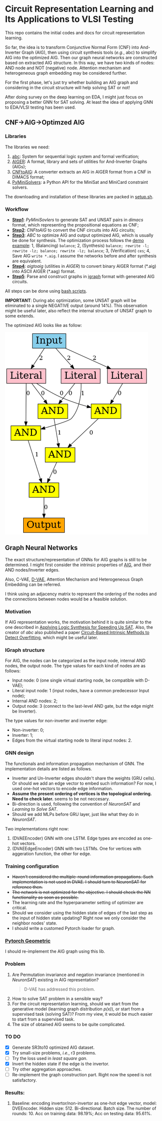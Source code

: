 # Circuit Representation Learning and Its Applications to VLSI Testing 
This repo contains the initial codes and docs for circuit representation learning.

So far, the idea is to transform Conjunctive Normal Form (CNF) into And-Inverter Graph (AIG), then using circuit synthesis tools (*e.g.*, abc) to simplify AIG into the optimized AIG. 
Then our graph neural networks are constructed based on extracted AIG structure. 
In this way, we have two kinds of nodes: AND node and NOT (negative) node. Attention mechanism and heterogeneous graph embedding may be considered further.

For the first phase, let's just try whether building an AIG graph and considering in the circuit structure will help solving SAT or not!

After doing survey on the deep learning on EDA, I might just focus on proposing a better GNN for SAT solving. At least the idea of applying GNN to EDA/VLSI testing has been used.

## CNF->AIG->Optimzed AIG
### Libraries
The libraries we need:
1. [abc](https://github.com/berkeley-abc/abc): System for sequential logic system and formal verification;
2. [AIGER](http://fmv.jku.at/aiger/): A format, library and sets of utilities for And-Inverter Graphs (AIGs);
3. [CNFtoAIG](http://fmv.jku.at/cnf2aig/): A converter extracts an AIG in AIGER format from a CNF in DIMACS format;
4. [PyMiniSolvers](https://github.com/liffiton/PyMiniSolvers): a Python API for the MiniSat and MiniCard constraint solvers.

The downloading and installation of these libraries are packed in [setup.sh](setup.sh).

### Workflow
* [**Step1**](scripts/gen_dimacs.sh): *PyMiniSovlers* to generate SAT and UNSAT pairs in *dimacs* format, which representing the propositional equations as CNF;
* [**Step2**](scripts/dimacs2aig.sh): *CNFtoAIG* to convert the CNF circuits into AIG circuits;
* [**Step3**](scripts/aig2aigabc.sh): *ABC* to optimize AIG and output optimized AIG, which is usually be done for synthesis. The optimization process follows the [demo example](https://github.com/berkeley-abc/abc/blob/master/src/demo.c): 1, (Balancing) `balance`; 2, (Synthesis) `balance; rewrite -l; rewrite -lz; balance; rewrite -lz; balance`; 3, (Verification) `ces`; 4, Save AIG `write *.aig`. I assume the networks before and after synthesis are equivalent.
* [**Step4**](scripts/aig2aigabc.sh): *aigtoaig* (utilities in *AIGER*) to convert binary AIGER format (\*.aig) into ASCII AIGER (\*.aag) format.
* [**Step5**](scripts/aigabc2igraph.sh): Parse and construct graphs in [igraph](https://github.com/igraph/python-igraph) format with generated AIG circuits.

All steps can be done using [bash scripts](scripts/data_gen.sh).

**IMPORTANT**: During abc optimization, some UNSAT graph will be eliminated to a single NEGATIVE output (around 14%). This observation might be useful later, also reflect the internal structure of UNSAT graph to some extends.

The optimized AIG looks like as follow:

![optimized AIG](figs/train_graph_id0.png)


## Graph Neural Networks
The exact structure/representation of GNNs for AIG graphs is still to be determined.
I might first consider the intrinsic properties of [AIG](https://en.wikipedia.org/wiki/And-inverter_graph), and their AND nodes/Inverter edges.

Also, C-VAE, [D-VAE](https://github.com/muhanzhang/D-VAE), Attention Mechanism and Heterogeneous Graph Embedding can be referred.

I think using an adjacency matrix to represent the ordering of the nodes and the connections between nodes would be a feasible solution.

### Motivation
If AIG representation works, the motivation behind it is quite similar to the one described in [Applying Logic Synthesis for Speeding Up SAT](https://www.researchgate.net/profile/Niklas_Een/publication/220944461_Applying_Logic_Synthesis_for_Speeding_Up_SAT/links/00b7d537cde06c8184000000.pdf). Also, the creator of *abc* also published a paper [Circuit-Based Intrinsic Methods to Detect Overfitting](http://proceedings.mlr.press/v119/chatterjee20a.html), which might be useful later.

### IGraph structure
For AIG, the nodes can be categorized as the input node, internal AND nodes, the output node. The type values for each kind of nodes are as follows:
* Input node: 0 (one single virtual starting node, be compatible with D-VAE);
* Literal input node: 1 (input nodes, have a common predecessor Input node);
* Internal AND nodes: 2;
* Output node: 3 (connect to the last-level AND gate, but the edge might be Inverter).

The type values for non-inverter and inverter edge:
* Non-inverter: 0;
* Inverter: 1;
* Edges from the virtual starting node to literal input nodes: 2.

### GNN design
The functionals and information propagation mechanism of GNN. The implementation details are listed as follows.
* Inverter and Un-Inverter edges shouldn't share the weights (GRU cells). Or should we add an edge vector to embed such information? For now, I used one-hot vectors to encode edge information.
* **Assume the present ordering of vertices is the topological ordering. Need to check later.** seems to be not neccesary.
* Bi-direction is used, following the convention of *NeuronSAT* and *Learning to Solve SAT*.
* Should we add MLPs before GRU layer, just like what they do in *NeuronSAT*.
  
Two implementations right now:
1. (DVAEEncoder) GNN with one LSTM. Edge types are encoded as one-hot vectors.
2. (DVAEEdgeEncoder) GNN with two LSTMs. One for vertices with aggeration function, the other for edge.

### Training configuration
* ~~Haven't considered the multiple-round information propagations. Such implementation is not used in DVAE. I should turn to NeuronSAT for reference then.~~
* ~~The network is not optimized for the objective. I should check the NN functionality as soon as possible.~~
* The learning rate and the hyperparameter setting of optimizer are critical.
* Should we consider using the hidden state of edges of the last step as the input of hidden state updating? Right now we only consider the neighbor nodes' state.
* I should write a customed Pytorch loader for graph.

### [Pytorch Geometric](https://github.com/rusty1s/pytorch_geometric)
I should re-implement the AIG graph using this lib.



### Problem
1. Are Permutation invariance and negation invariance (mentioned in *NeuronSAT*) existing in AIG representation? 
   > D-VAE has addressed this problem.
2. How to solve SAT problem in a sensible way?
3. For the circuit representation learning, should we start from the generative model (learning graph distribution *p(x)*), or start from a supervised task (solving SAT)? From my view, it would be much easier to start from a supervised task.
4. The size of obtained AIG seems to be quite complicated.

### TO DO
- [x] Generate SR3to10 optimized AIG dataset.
- [x] Try small-size problems, *i.e.*, r3 problems.
- [ ] Try the loss used in *least square gan*.
- [x] Invert the hidden state if the edge is the invertor.
- [ ] Try other aggregation approaches.
- [ ] Re-implement the graph construction part. Right now the speed is not satisfactory.

### Results:
1. Baseline: encoding invertor/non-invertor as one-hot edge vector, model: DVEEncoder. Hidden size: 512. Bi-directional. Batch size. The number of rounds: 10. Acc on training data: 98.19%; Acc on testing data: 95.61%.


